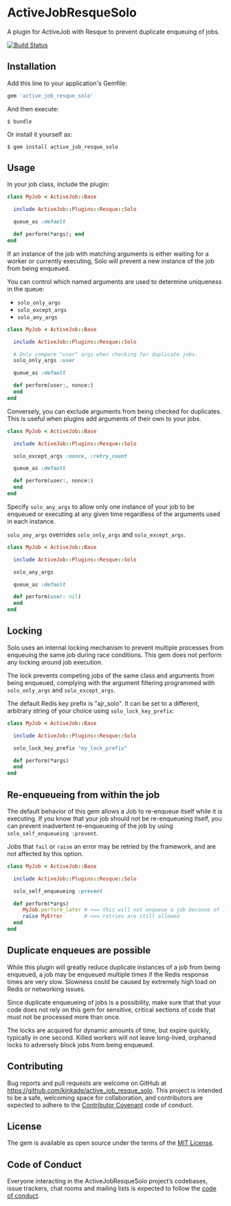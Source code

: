 # ActiveJobResqueSolo

A plugin for ActiveJob with Resque to prevent duplicate enqueuing of jobs.

[![Build Status](https://travis-ci.org/kinkade/active_job_resque_solo.svg?branch=master)](https://travis-ci.org/kinkade/active_job_resque_solo)

## Installation

Add this line to your application's Gemfile:

```ruby
gem 'active_job_resque_solo'
```

And then execute:

    $ bundle

Or install it yourself as:

    $ gem install active_job_resque_solo

## Usage

In your job class, include the plugin:

```ruby
class MyJob < ActiveJob::Base

  include ActiveJob::Plugins::Resque::Solo

  queue_as :default

  def perform(*args); end
end
```

If an instance of the job with matching arguments is either waiting for a worker or currently executing,
Solo will prevent a new instance of the job from being enqueued.

You can control which named arguments are used to determine uniqueness in the queue:

* `solo_only_args`
* `solo_except_args`
* `solo_any_args`

```ruby
class MyJob < ActiveJob::Base

  include ActiveJob::Plugins::Resque::Solo

  # Only compare "user" args when checking for duplicate jobs.
  solo_only_args :user

  queue_as :default

  def perform(user:, nonce:)
  end
end
```

Conversely, you can exclude arguments from being checked for duplicates.  This
is useful when plugins add arguments of their own to your jobs.

```ruby
class MyJob < ActiveJob::Base

  include ActiveJob::Plugins::Resque::Solo

  solo_except_args :nonce, :retry_count

  queue_as :default

  def perform(user:, nonce:)
  end
end
```

Specify `solo_any_args` to allow only one instance of your job to be enqueued or executing at any given
time regardless of the arguments used in each instance.

`solo_any_args` overrides `solo_only_args` and `solo_except_args`.

```ruby
class MyJob < ActiveJob::Base

  include ActiveJob::Plugins::Resque::Solo

  solo_any_args

  queue_as :default

  def perform(user: nil)
  end
end
```
## Locking

Solo uses an internal locking mechanism to prevent multiple processes from
enqueuing the same job during race conditions.  This gem does not perform any
locking around job execution.

The lock prevents competing jobs of the same class and arguments from being
enqueued, complying with the argument filtering programmed with `solo_only_args`
and `solo_except_args`.

The default Redis key prefix is "ajr_solo".  It can be set to a different,
arbitrary string of your choice using `solo_lock_key_prefix`:

```ruby
class MyJob < ActiveJob::Base

  include ActiveJob::Plugins::Resque::Solo

  solo_lock_key_prefix "my_lock_prefix"

  def perform(*args)
  end
end
```

## Re-enqueueing from within the job

The default behavior of this gem allows a Job to re-enqueue itself while it is
executing. If you know that your job should not be re-enqueueing itself, you can
prevent inadvertent re-enqueueing of the job by using `solo_self_enqueueing :prevent`.

Jobs that `fail` or `raise` an error may be retried by the framework, and are not
affected by this option.

```ruby
class MyJob < ActiveJob::Base

  include ActiveJob::Plugins::Resque::Solo

  solo_self_enqueueing :prevent

  def perform(*args)
     MyJob.perform_later # <== this will not enqueue a job because of :prevent, above.
     raise MyError       # <== retries are still allowed
  end
end
```

## Duplicate enqueues are possible

While this plugin will greatly reduce duplicate instances of a job from being
enqueued, a job may be enqueued multiple times if the Redis response times are
very slow. Slowness could be caused by extremely high load on Redis or networking
issues.

Since duplicate enqueueing of jobs is a possibility, make sure that that your code
does not rely on this gem for sensitive, critical sections of code that must not
be processed more than once.

The locks are acquired for dynamic amounts of time, but expire quickly, typically
in one second. Killed workers will not leave long-lived, orphaned locks to
adversely block jobs from being enqueued.

## Contributing

Bug reports and pull requests are welcome on GitHub at https://github.com/kinkade/active_job_resque_solo. This project is intended to be a safe, welcoming space for collaboration, and contributors are expected to adhere to the [Contributor Covenant](http://contributor-covenant.org) code of conduct.

## License

The gem is available as open source under the terms of the [MIT License](http://opensource.org/licenses/MIT).

## Code of Conduct

Everyone interacting in the ActiveJobResqueSolo project’s codebases, issue trackers, chat rooms and mailing lists is expected to follow the [code of conduct](https://github.com/kinkade/active_job_resque_solo/blob/master/CODE_OF_CONDUCT.md).
